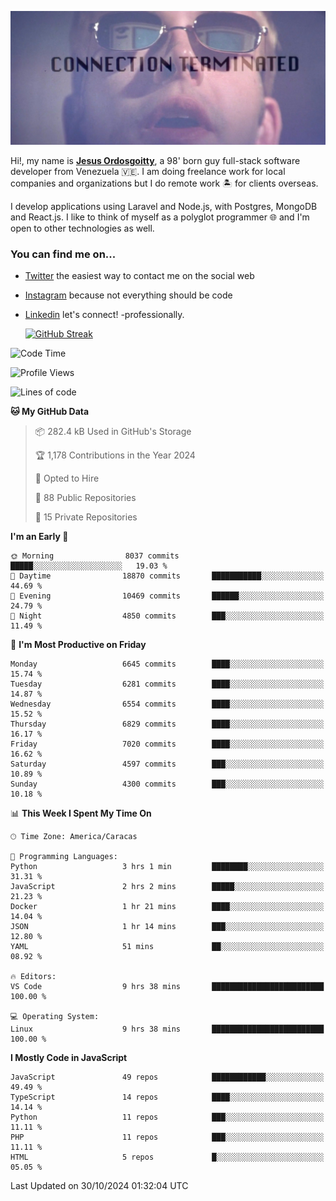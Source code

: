 ![hackers movie reference](./disconnected.jpg)

Hi!, my name is [**Jesus Ordosgoitty**](https://jodaz.dev), a 98' born guy full-stack software developer from Venezuela 🇻🇪. I am doing freelance work for local companies and organizations but I do remote work 🏝️ for clients overseas. 

I develop applications using Laravel and Node.js, with Postgres, MongoDB and React.js. I like to think of myself as a polyglot programmer 🌐 and I'm open to other technologies as well.

### You can find me on...

- [Twitter](https://twitter.com/jodaz_) the easiest way to contact me on the social web
- [Instagram](https://instagram.com/jodaz_) because not everything should be code
- [Linkedin](https://linkedin.com/in/jodaz) let's connect! -professionally.


    [![GitHub Streak](https://streak-stats.demolab.com?user=jodaz&theme=tokyonight)](https://git.io/streak-stats)

<!--START_SECTION:waka-->
![Code Time](http://img.shields.io/badge/Code%20Time-7%2C442%20hrs%2054%20mins-blue)

![Profile Views](http://img.shields.io/badge/Profile%20Views-4-blue)

![Lines of code](https://img.shields.io/badge/From%20Hello%20World%20I%27ve%20Written-82.5%20million%20lines%20of%20code-blue)

**🐱 My GitHub Data** 

> 📦 282.4 kB Used in GitHub's Storage 
 > 
> 🏆 1,178 Contributions in the Year 2024
 > 
> 💼 Opted to Hire
 > 
> 📜 88 Public Repositories 
 > 
> 🔑 15 Private Repositories 
 > 
**I'm an Early 🐤** 

```text
🌞 Morning                8037 commits        █████░░░░░░░░░░░░░░░░░░░░   19.03 % 
🌆 Daytime                18870 commits       ███████████░░░░░░░░░░░░░░   44.69 % 
🌃 Evening                10469 commits       ██████░░░░░░░░░░░░░░░░░░░   24.79 % 
🌙 Night                  4850 commits        ███░░░░░░░░░░░░░░░░░░░░░░   11.49 % 
```
📅 **I'm Most Productive on Friday** 

```text
Monday                   6645 commits        ████░░░░░░░░░░░░░░░░░░░░░   15.74 % 
Tuesday                  6281 commits        ████░░░░░░░░░░░░░░░░░░░░░   14.87 % 
Wednesday                6554 commits        ████░░░░░░░░░░░░░░░░░░░░░   15.52 % 
Thursday                 6829 commits        ████░░░░░░░░░░░░░░░░░░░░░   16.17 % 
Friday                   7020 commits        ████░░░░░░░░░░░░░░░░░░░░░   16.62 % 
Saturday                 4597 commits        ███░░░░░░░░░░░░░░░░░░░░░░   10.89 % 
Sunday                   4300 commits        ███░░░░░░░░░░░░░░░░░░░░░░   10.18 % 
```


📊 **This Week I Spent My Time On** 

```text
🕑︎ Time Zone: America/Caracas

💬 Programming Languages: 
Python                   3 hrs 1 min         ████████░░░░░░░░░░░░░░░░░   31.31 % 
JavaScript               2 hrs 2 mins        █████░░░░░░░░░░░░░░░░░░░░   21.23 % 
Docker                   1 hr 21 mins        ████░░░░░░░░░░░░░░░░░░░░░   14.04 % 
JSON                     1 hr 14 mins        ███░░░░░░░░░░░░░░░░░░░░░░   12.80 % 
YAML                     51 mins             ██░░░░░░░░░░░░░░░░░░░░░░░   08.92 % 

🔥 Editors: 
VS Code                  9 hrs 38 mins       █████████████████████████   100.00 % 

💻 Operating System: 
Linux                    9 hrs 38 mins       █████████████████████████   100.00 % 
```

**I Mostly Code in JavaScript** 

```text
JavaScript               49 repos            ████████████░░░░░░░░░░░░░   49.49 % 
TypeScript               14 repos            ████░░░░░░░░░░░░░░░░░░░░░   14.14 % 
Python                   11 repos            ███░░░░░░░░░░░░░░░░░░░░░░   11.11 % 
PHP                      11 repos            ███░░░░░░░░░░░░░░░░░░░░░░   11.11 % 
HTML                     5 repos             █░░░░░░░░░░░░░░░░░░░░░░░░   05.05 % 
```




 Last Updated on 30/10/2024 01:32:04 UTC
<!--END_SECTION:waka-->
